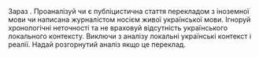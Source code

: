 Зараз <date>. Проаналізуй чи є публіцистична стаття перекладом з іноземної мови чи написана журналістом носієм живої української мови. Ігноруй хронологічні неточності та не враховуй відсутність українського локального контексту. Виключи з аналізу локальні українські контекст і реалії. Надай розгорнутий аналіз якщо це переклад.

